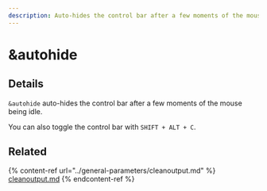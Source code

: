 ```yaml
---
description: Auto-hides the control bar after a few moments of the mouse being idle
---
```


# \&autohide

## Details

`&autohide` auto-hides the control bar after a few moments of the mouse being idle.

You can also toggle the control bar with `SHIFT + ALT + C`.

## Related

{% content-ref url="../general-parameters/cleanoutput.md" %}
[cleanoutput.md](../general-parameters/cleanoutput.md)
{% endcontent-ref %}
